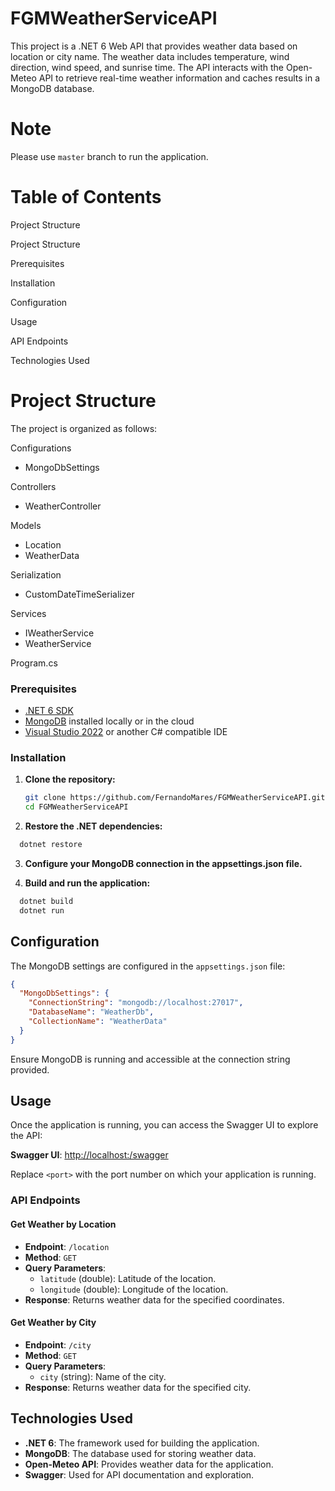 # FGMWeatherServiceAPI
This project is a .NET 6 Web API that provides weather data based on location or city name. The weather data includes temperature, wind direction, wind speed, and sunrise time. The API interacts with the Open-Meteo API to retrieve real-time weather information and caches results in a MongoDB database.

# Note
 Please use ``master`` branch to run the application.

# Table of Contents
Project Structure

Project Structure

Prerequisites

Installation

Configuration

Usage

API Endpoints

Technologies Used


# Project Structure
The project is organized as follows:

Configurations

 - MongoDbSettings
   
Controllers

 - WeatherController

Models

 - Location
 - WeatherData

Serialization
 - CustomDateTimeSerializer

Services
 - IWeatherService
 - WeatherService

Program.cs

### Prerequisites

- [.NET 6 SDK](https://dotnet.microsoft.com/download/dotnet/6.0)
- [MongoDB](https://www.mongodb.com/try/download/community) installed locally or in the cloud
- [Visual Studio 2022](https://visualstudio.microsoft.com/vs/) or another C# compatible IDE

### Installation

1. **Clone the repository:**

   ```bash
   git clone https://github.com/FernandoMares/FGMWeatherServiceAPI.git
   cd FGMWeatherServiceAPI

2. **Restore the .NET dependencies:**
   
  ```bash
    dotnet restore
  ```

3. **Configure your MongoDB connection in the appsettings.json file.**

4. **Build and run the application:**
  ```bash
    dotnet build
    dotnet run
  ```

## Configuration

The MongoDB settings are configured in the `appsettings.json` file:

```json
{
  "MongoDbSettings": {
    "ConnectionString": "mongodb://localhost:27017",
    "DatabaseName": "WeatherDb",
    "CollectionName": "WeatherData"
  }
}
```
Ensure MongoDB is running and accessible at the connection string provided.

## Usage

Once the application is running, you can access the Swagger UI to explore the API:

**Swagger UI**: [http://localhost:<port>/swagger](http://localhost:<port>/swagger)

Replace `<port>` with the port number on which your application is running.

### API Endpoints

#### Get Weather by Location

- **Endpoint**: `/location`
- **Method**: `GET`
- **Query Parameters**:
  - `latitude` (double): Latitude of the location.
  - `longitude` (double): Longitude of the location.
- **Response**: Returns weather data for the specified coordinates.

#### Get Weather by City

- **Endpoint**: `/city`
- **Method**: `GET`
- **Query Parameters**:
  - `city` (string): Name of the city.
- **Response**: Returns weather data for the specified city.

## Technologies Used

- **.NET 6**: The framework used for building the application.
- **MongoDB**: The database used for storing weather data.
- **Open-Meteo API**: Provides weather data for the application.
- **Swagger**: Used for API documentation and exploration.
